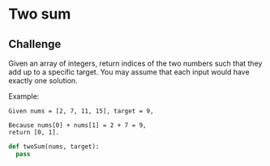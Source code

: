# Two sum                                                                       

## Challenge
Given an array of integers, return indices of the two numbers such that they add up to a specific target. You may assume that each input would have exactly one solution.

Example:

```text
Given nums = [2, 7, 11, 15], target = 9,

Because nums[0] + nums[1] = 2 + 7 = 9,
return [0, 1].
```
                                                       
```python
def twoSum(nums, target):
  pass
```
